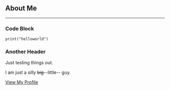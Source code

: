 ## About Me  
---  

### Code Block

`print("helloworld")`

### Another Header

Just testing things out.

I am just a silly ~~big~~--little-- guy.

[View My Profile](https://www.github.com/kelvinwang205)
